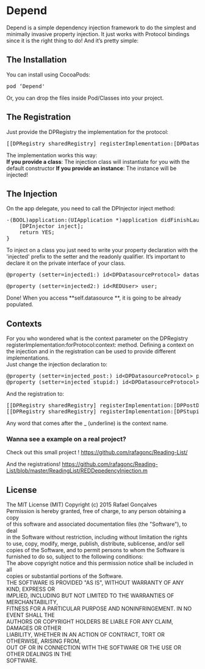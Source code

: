 # Depend
  
Depend is a simple dependency injection framework to do the simplest and minimally invasive property injection. It just works with Protocol bindings since it is the right thing to do! And it’s pretty simple:  


## The Installation
  
You can install using CocoaPods:  
<pre>pod ‘Depend'</pre>  

Or, you can drop the files inside Pod/Classes into your project.

## The Registration
  
Just provide the DPRegistry the implementation for the protocol:  
<pre>[[DPRegistry sharedRegistry] registerImplementation:[DPDatasource class] forProtocol:@protocol(DPDatasourceProtocol) context:nil];</pre>  
The implementation works this way:  
**If you provide a class**: The injection class will instantiate for you with the default constructor   **If you provide an instance**: The instance will be injected!  


## The Injection

On the app delegate, you need to call the DPInjector inject method:
<pre>-(BOOL)application:(UIApplication *)application didFinishLaunchingWithOptions:(NSDictionary *)launchOptions {
    [DPInjector inject];
    return YES;
}
</pre>
  
To inject on a class you just need to write your property declaration with the 'injected' prefix to the setter and the readonly qualifier. It’s important to declare it on the private interface of your class.  
<pre>@property (setter=injected1:) id&lt;DPDatasourceProtocol&gt; datasource;</pre>  
<pre>@property (setter=injected2:) id&lt;REDUser&gt; user;</pre>  
Done! When you access **self.datasource **, it is going to be already populated.  


## Contexts
  
For you who wondered what is the context parameter on the DPRegistry registerImplementation:forProtocol:context: method. Defining a context on the injection and in the registration can be used to provide different implementations.  
Just change the injection declaration to:  
<pre>@property (setter=injected_post:) id&lt;DPDatasourceProtocol&gt; postDatasource;  
@property (setter=injected_stupid:) id&lt;DPDatasourceProtocol&gt; anotherStupidDatasource;</pre>  
And the registration to:  
<pre>[[DPRegistry sharedRegistry] registerImplementation:[DPPostDatasource class] forProtocol:@protocol(DPDatasourceProtocol) context:@“post”];
[[DPRegistry sharedRegistry] registerImplementation:[DPStupidDatasource class] forProtocol:@protocol(DPDatasourceProtocol) context:@“stupid”];</pre>  
Any word that comes after the _ (underline) is the context name.  

### Wanna see a example on a real project? 

Check out this small project !
https://github.com/rafagonc/Reading-List/

And the registrations!
https://github.com/rafagonc/Reading-List/blob/master/ReadingList/REDDepedencyInjection.m

## License
  
The MIT License (MIT)
Copyright (c) 2015 Rafael Gonçalves  
Permission is hereby granted, free of charge, to any person obtaining a copy  
of this software and associated documentation files (the "Software"), to deal  
in the Software without restriction, including without limitation the rights  
to use, copy, modify, merge, publish, distribute, sublicense, and/or sell  
copies of the Software, and to permit persons to whom the Software is  
furnished to do so, subject to the following conditions:  
The above copyright notice and this permission notice shall be included in all  
copies or substantial portions of the Software.  
THE SOFTWARE IS PROVIDED "AS IS", WITHOUT WARRANTY OF ANY KIND, EXPRESS OR  
IMPLIED, INCLUDING BUT NOT LIMITED TO THE WARRANTIES OF MERCHANTABILITY,  
FITNESS FOR A PARTICULAR PURPOSE AND NONINFRINGEMENT. IN NO EVENT SHALL THE  
AUTHORS OR COPYRIGHT HOLDERS BE LIABLE FOR ANY CLAIM, DAMAGES OR OTHER  
LIABILITY, WHETHER IN AN ACTION OF CONTRACT, TORT OR OTHERWISE, ARISING FROM,  
OUT OF OR IN CONNECTION WITH THE SOFTWARE OR THE USE OR OTHER DEALINGS IN THE  
SOFTWARE.
